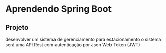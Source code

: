 # Aprendendo Spring Boot 

## Projeto
desenvolver um sistema de gerenciamento para estacionamento o sistema será uma API Rest com autenticação por Json Web
Token (JWT)



